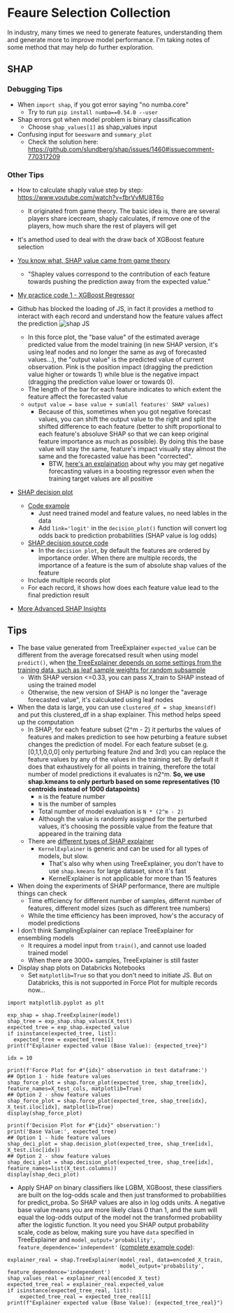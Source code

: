 # Feaure Selection Collection
In industry, many times we need to generate features, understanding them and generate more to improve model performance. I'm taking notes of some method that may help do further exploration.

## SHAP
### Debugging Tips
* When `import shap`, if you got error saying "no numba.core"
  * Try to run `pip install numba==0.54.0 --user`
* Shap errors got when model problem is binary classification
  * Choose `shap_values[1]` as shap_values input
* Confusing input for `beeswarm` and `summary_plot`
  * Check the solution here: https://github.com/slundberg/shap/issues/1460#issuecomment-770317209 

### Other Tips
* How to calculate shaply value step by step: https://www.youtube.com/watch?v=fbrVvMU8T6o
  * It originated from game theory. The basic idea is, there are several players share icecream, shaply calculates, if remove one of the players, how much share the rest of players will get
* It's amethod used to deal with the draw back of XGBoost feature selection
* [You know what, SHAP value came from game theory][2]
  * "Shapley values correspond to the contribution of each feature towards pushing the prediction away from the expected value."
* [My practice code 1 - XGBoost Regressor][1]
* Github has blocked the loading of JS, in fact it provides a method to interact with each record and understand how the feature values affect the prediction
![shap JS](https://github.com/hanhanwu/Hanhan_Data_Science_Practice/blob/master/Better4Industry/Feature_Selection_Collection/xgboost_shap.PNG)

  * In this force plot, the "base value" of the estimated average predicted value from the model training (in new SHAP version, it's using leaf nodes and no longer the same as avg of forecasted values...), the "output value" is the predicted value of current observation. Pink is the position impact (dragging the prediction value higher or towards 1) while blue is the negative impact (dragging the prediction value lower or towards 0).
  * The length of the bar for each feature indicates to which extent the feature affect the forecasted value
  * `output value = base value + sum(all features' SHAP values)`
    * Because of this, sometimes when you got negative forecast values, you can shift the output value to the right and split the shifted difference to each feature (better to shift proportional to each feature's absoluve SHAP so that we can keep original feature importance as much as possible). By doing this the base value will stay the same, feature's impact visually stay almost the same and the forecasted value has been "corrected".
      * BTW, [here's an explaination][7] about why you may get negative forecasting values in a boosting regressor even when the training target values are all positive
* [SHAP decision plot][3]
  * [Code example][4]
    * Just need trained model and feature values, no need lables in the data
    * Add `link='logit'` in the `decision_plot()` function will convert log odds back to prediction probabilities (SHAP value is log odds)
  * [SHAP decision source code][5]
    * In the `decision plot`, by default the features are ordered by importance order. When there are multiple records, the importance of a feature is the sum of absolute shap values of the feature
  * Include multiple records plot
  * For each record, it shows how does each feature value lead to the final prediction result
* [More Advanced SHAP Insights][9]

## Tips
* The base value generated from TreeExplainer `expected_value` can be different from the average forecatsed result when using model `predict()`, when [the TreeExplainer depends on some settings from the training data, such as leaf sample weights for random subsample][8]
  * With SHAP version <=0.33, you can pass X_train to SHAP instead of using the trained model
  * Otherwise, the new version of SHAP is no longer the "average forecasted value", it's calcukated using leaf nodes
* When the data is large, you can use `clustered_df = shap_kmeans(df)` and put this clustered_df in a shap explainer. This method helps speed up the computation
  * In SHAP, for each feature subset (2^m - 2) it perturbs the values of features and makes prediction to see how peturbing a feature subset changes the prediction of model. For each feature subset (e.g. [0,1,1,0,0,0] only perturbing feature 2nd and 3rd) you can replace the feature values by any of the values in the training set. By default it does that exhaustively for all points in training, therefore the total number of model predictions it evaluates is n2^m. <b>So, we use shap.kmeans to only perturb based on some representatives (10 centroids instead of 1000 datapoints)</b>
    * `m` is the feature number
    * `N` is the number of samples
    * Total number of model evaluation is `N * (2^m - 2)` 
    * Although the value is randomly assigned for the perturbed values, it's choosing the possible value from the feature that appeared in the training data 
  * There are [different types of SHAP explainer][6]
    * `KernelExplainer` is generic and can be used for all types of models, but slow. 
      * That's also why when using TreeExplainer, you don't have to use `shap.kmeans` for large dataset, since it's fast 
      * KernelExplainer is not applicable for more than 15 features
* When doing the experiments of SHAP performance, there are multiple things can check 
  * Time efficiency for different number of samples, differnt number of features, different model sizes (such as different tree numbers)
  * While the time efficiency has been improved, how's the accuracy of model predictions 
* I don't think SamplingExplainer can replace TreeExplainer for ensembling models
  * It requires a model input from `train()`, and cannot use loaded trained model
  * When there are 3000+ samples, TreeExplainer is still faster  
* Display shap plots on Databricks Notebooks
  * Set `matplotlib=True` so that you don't need to initiate JS. But on Databricks, this is not supported in Force Plot for multiple records now...

```
import matplotlib.pyplot as plt

exp_shap = shap.TreeExplainer(model)
shap_tree = exp_shap.shap_values(X_test)
expected_tree = exp_shap.expected_value
if isinstance(expected_tree, list):
  expected_tree = expected_tree[1]
print(f"Explainer expected value (Base Value): {expected_tree}")

idx = 10

print(f'Force Plot for #"{idx}" observation in test dataframe:')
## Option 1 - hide feature values
shap_force_plot = shap.force_plot(expected_tree, shap_tree[idx], feature_names=X_test_cols, matplotlib=True)
## Option 2 - show feature values
shap_force_plot = shap.force_plot(expected_tree, shap_tree[idx], X_test.iloc[idx], matplotlib=True)
display(shap_force_plot)

print(f'Decision Plot for #"{idx}" observation:')
print('Base Value:', expected_tree)
## Option 1 - hide feature values
shap_deci_plot = shap.decision_plot(expected_tree, shap_tree[idx], X_test.iloc[idx])
## Option 2 - show feature values
shap_deci_plot = shap.decision_plot(expected_tree, shap_tree[idx], feature_names=list(X_test.columns))
display(shap_deci_plot)
```

* Apply SHAP on binary classifiers like LGBM, XGBoost, these classifiers are built on the log-odds scale and then just transformed to probabilities for predict_proba. So SHAP values are also in log odds units. A negative base value means you are more likely class 0 than 1, and the sum will equal the log-odds output of the model not the transformed probability after the logistic function. It you need you SHAP output probability scale, code as below, making sure you have `data` specified in TreeExplainer and `model_output='probability', feature_dependence='independent'` ([complete example code][10]):

```
explainer_real = shap.TreeExplainer(model_real, data=encoded_X_train, 
                                    model_output='probability', feature_dependence='independent')
shap_values_real = explainer_real(encoded_X_test)
expected_tree_real = explainer_real.expected_value
if isinstance(expected_tree_real, list):
    expected_tree_real = expected_tree_real[1]
print(f"Explainer expected value (Base Value): {expected_tree_real}")
```


[1]:https://github.com/hanhanwu/Hanhan_Data_Science_Practice/blob/master/Better4Industry/Feature_Selection_Collection/try_shap_xgboost.ipynb
[2]:https://www.analyticsvidhya.com/blog/2019/11/shapley-value-machine-learning-interpretability-game-theory/?utm_source=feedburner&utm_medium=email&utm_campaign=Feed%3A+AnalyticsVidhya+%28Analytics+Vidhya%29
[3]:https://towardsdatascience.com/introducing-shap-decision-plots-52ed3b4a1cba
[4]:https://slundberg.github.io/shap/notebooks/plots/decision_plot.html
[5]:https://github.com/slundberg/shap/blob/6af9e1008702fb0fab939bf2154bbf93dfe84a16/shap/plots/_decision.py#L46
[6]:https://shap-lrjball.readthedocs.io/en/docs_update/api.html
[7]:https://datascience.stackexchange.com/questions/565/why-does-gradient-boosting-regression-predict-negative-values-when-there-are-no
[8]:https://github.com/slundberg/shap/issues/318
[9]:https://github.com/hanhanwu/Hanhan_Data_Science_Practice/tree/master/Better4Industry/shap_advance
[10]:https://github.com/hanhanwu/Hanhan_My_Garden/blob/main/code/secret_guest/cgan_exps/deep_dive.ipynb
